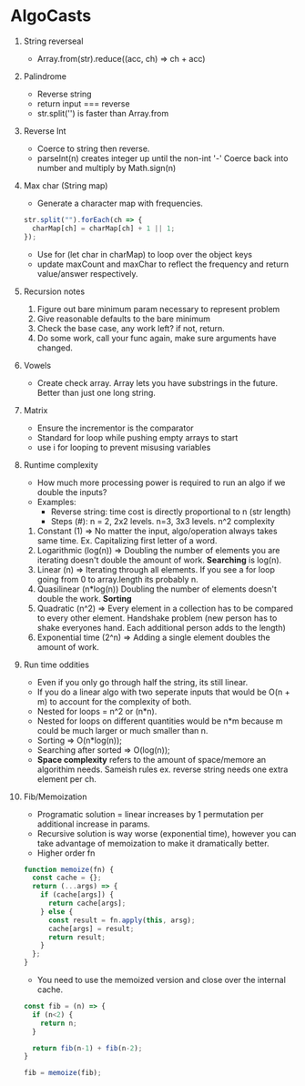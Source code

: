 # AlgoCasts

1. String reverseal

   * Array.from(str).reduce((acc, ch) => ch + acc)

2. Palindrome

   * Reverse string
   * return input === reverse
   * str.split('') is faster than Array.from

3. Reverse Int

   * Coerce to string then reverse.
   * parseInt(n) creates integer up until the non-int '-'
     Coerce back into number and multiply by Math.sign(n)

4. Max char (String map)

   * Generate a character map with frequencies.

   ```javascript
   str.split("").forEach(ch => {
     charMap[ch] = charMap[ch] + 1 || 1;
   });
   ```

   * Use for (let char in charMap) to loop over the object keys
   * update maxCount and maxChar to reflect the frequency and return
     value/answer respectively.

5. Recursion notes

   1. Figure out bare minimum param necessary to represent problem
   2. Give reasonable defaults to the bare minimum
   3. Check the base case, any work left? if not, return.
   4. Do some work, call your func again, make sure arguments have changed.

6. Vowels
   * Create check array. Array lets you have substrings in the future. Better than just one long string.

7) Matrix

   * Ensure the incrementor is the comparator
   * Standard for loop while pushing empty arrays to start
   * use i for looping to prevent misusing variables

8) Runtime complexity

   * How much more processing power is required to run an algo if we double the inputs?
   * Examples:
     * Reverse string: time cost is directly proportional to n (str length)
     * Steps (#): n = 2, 2x2 levels. n=3, 3x3 levels. n^2 complexity

   1. Constant (1) => No matter the input, algo/operation always takes same time. Ex. Capitalizing first letter of a word.
   2. Logarithmic (log(n)) => Doubling the number of elements you are iterating doesn't double the amount of work. **Searching** is log(n).
   3. Linear (n) => Iterating through all elements. If you see a for loop going from 0 to array.length its probably n.
   4. Quasilinear (n\*log(n)) Doubling the number of elements doesn't double the work. **Sorting**
   5. Quadratic (n^2) => Every element in a collection has to be compared to every other element. Handshake problem (new person has to shake everyones hand. Each additional person adds to the length)
   6. Exponential time (2^n) => Adding a single element doubles the amount of work.

9. Run time oddities

   * Even if you only go through half the string, its still linear.
   * If you do a linear algo with two seperate inputs that would be O(n + m) to account for the complexity of both.
   * Nested for loops = n^2 or (n\*n).
   * Nested for loops on different quantities would be n\*m because m could be much larger or much smaller than n.
   * Sorting => O(n\*log(n));
   * Searching after sorted => O(log(n));
   * **Space complexity** refers to the amount of space/memore an algorithim needs. Sameish rules ex. reverse string needs one extra element per ch.

10. Fib/Memoization

    * Programatic solution = linear increases by 1 permutation per additional increase in params.
    * Recursive solution is way worse (exponential time), however you can take advantage of memoization to make it dramatically better.
    * Higher order fn

    ```javascript
    function memoize(fn) {
      const cache = {};
      return (...args) => {
        if (cache[args]) {
          return cache[args];
        } else {
          const result = fn.apply(this, arsg);
          cache[args] = result;
          return result;
        }
      };
    }
    ```

    * You need to use the memoized version and close over the internal cache.

    ```JavaScript
    const fib = (n) => {
      if (n<2) {
        return n;
      }

      return fib(n-1) + fib(n-2);
    }

    fib = memoize(fib);
    ```
